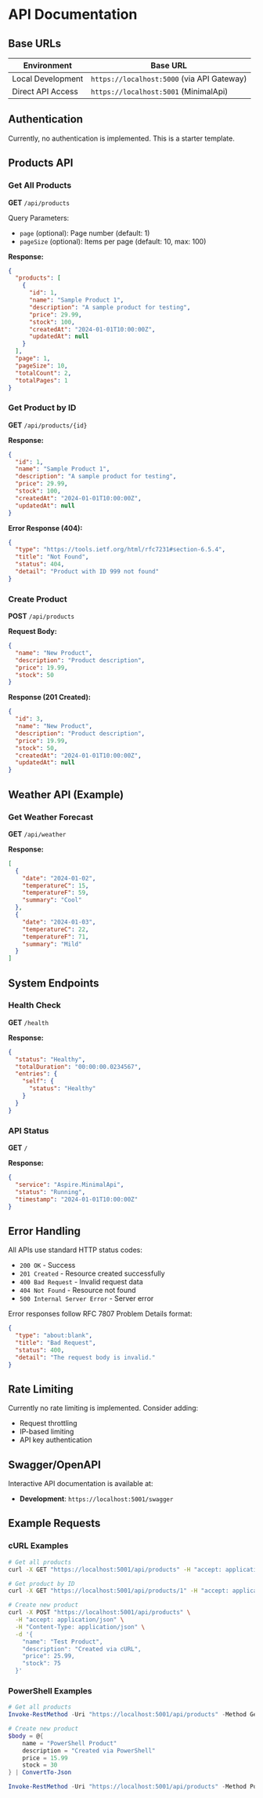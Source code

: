 # API Documentation

## Base URLs

| Environment | Base URL |
|-------------|----------|
| Local Development | `https://localhost:5000` (via API Gateway) |
| Direct API Access | `https://localhost:5001` (MinimalApi) |

## Authentication

Currently, no authentication is implemented. This is a starter template.

## Products API

### Get All Products

**GET** `/api/products`

Query Parameters:
- `page` (optional): Page number (default: 1)
- `pageSize` (optional): Items per page (default: 10, max: 100)

**Response:**
```json
{
  "products": [
    {
      "id": 1,
      "name": "Sample Product 1",
      "description": "A sample product for testing",
      "price": 29.99,
      "stock": 100,
      "createdAt": "2024-01-01T10:00:00Z",
      "updatedAt": null
    }
  ],
  "page": 1,
  "pageSize": 10,
  "totalCount": 2,
  "totalPages": 1
}
```

### Get Product by ID

**GET** `/api/products/{id}`

**Response:**
```json
{
  "id": 1,
  "name": "Sample Product 1",
  "description": "A sample product for testing",
  "price": 29.99,
  "stock": 100,
  "createdAt": "2024-01-01T10:00:00Z",
  "updatedAt": null
}
```

**Error Response (404):**
```json
{
  "type": "https://tools.ietf.org/html/rfc7231#section-6.5.4",
  "title": "Not Found",
  "status": 404,
  "detail": "Product with ID 999 not found"
}
```

### Create Product

**POST** `/api/products`

**Request Body:**
```json
{
  "name": "New Product",
  "description": "Product description",
  "price": 19.99,
  "stock": 50
}
```

**Response (201 Created):**
```json
{
  "id": 3,
  "name": "New Product", 
  "description": "Product description",
  "price": 19.99,
  "stock": 50,
  "createdAt": "2024-01-01T10:00:00Z",
  "updatedAt": null
}
```

## Weather API (Example)

### Get Weather Forecast

**GET** `/api/weather`

**Response:**
```json
[
  {
    "date": "2024-01-02",
    "temperatureC": 15,
    "temperatureF": 59,
    "summary": "Cool"
  },
  {
    "date": "2024-01-03",
    "temperatureC": 22,
    "temperatureF": 71,
    "summary": "Mild"
  }
]
```

## System Endpoints

### Health Check

**GET** `/health`

**Response:**
```json
{
  "status": "Healthy",
  "totalDuration": "00:00:00.0234567",
  "entries": {
    "self": {
      "status": "Healthy"
    }
  }
}
```

### API Status

**GET** `/`

**Response:**
```json
{
  "service": "Aspire.MinimalApi",
  "status": "Running",
  "timestamp": "2024-01-01T10:00:00Z"
}
```

## Error Handling

All APIs use standard HTTP status codes:

- `200 OK` - Success
- `201 Created` - Resource created successfully
- `400 Bad Request` - Invalid request data
- `404 Not Found` - Resource not found
- `500 Internal Server Error` - Server error

Error responses follow RFC 7807 Problem Details format:

```json
{
  "type": "about:blank",
  "title": "Bad Request",
  "status": 400,
  "detail": "The request body is invalid."
}
```

## Rate Limiting

Currently no rate limiting is implemented. Consider adding:
- Request throttling
- IP-based limiting
- API key authentication

## Swagger/OpenAPI

Interactive API documentation is available at:
- **Development**: `https://localhost:5001/swagger`

## Example Requests

### cURL Examples

```bash
# Get all products
curl -X GET "https://localhost:5001/api/products" -H "accept: application/json"

# Get product by ID
curl -X GET "https://localhost:5001/api/products/1" -H "accept: application/json"

# Create new product
curl -X POST "https://localhost:5001/api/products" \
  -H "accept: application/json" \
  -H "Content-Type: application/json" \
  -d '{
    "name": "Test Product",
    "description": "Created via cURL",
    "price": 25.99,
    "stock": 75
  }'
```

### PowerShell Examples

```powershell
# Get all products
Invoke-RestMethod -Uri "https://localhost:5001/api/products" -Method Get

# Create new product
$body = @{
    name = "PowerShell Product"
    description = "Created via PowerShell"
    price = 15.99
    stock = 30
} | ConvertTo-Json

Invoke-RestMethod -Uri "https://localhost:5001/api/products" -Method Post -Body $body -ContentType "application/json"
```